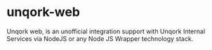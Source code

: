 # unqork-web
Unqork web, is an unofficial integration support with Unqork Internal Services via NodeJS or any Node JS Wrapper technology stack.
